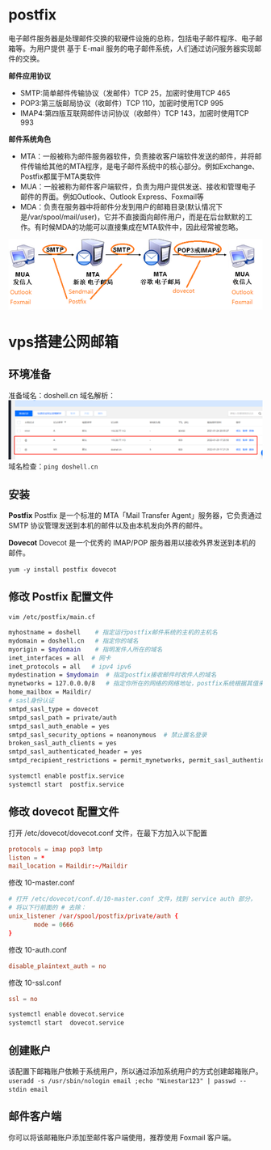 # postfix

电子邮件服务器是处理邮件交换的软硬件设施的总称，包括电子邮件程序、电子邮箱等。为用户提供 基于 E-mail 服务的电子邮件系统，人们通过访问服务器实现邮件的交换。

**邮件应用协议**

- SMTP:简单邮件传输协议（发邮件）TCP 25，加密时使用TCP 465
- POP3:第三版邮局协议（收邮件）TCP 110，加密时使用TCP 995
- IMAP4:第四版互联网邮件访问协议（收邮件）TCP 143，加密时使用TCP 993

**邮件系统角色**

- MTA：一般被称为邮件服务器软件，负责接收客户端软件发送的邮件，并将邮件传输给其他的MTA程序，是电子邮件系统中的核心部分。例如Exchange、 Postfix都属于MTA类软件
- MUA：一般被称为邮件客户端软件，负责为用户提供发送、接收和管理电子邮件的界面。例如Outlook、Outlook Express、Foxmail等
- MDA：负责在服务器中将邮件分发到用户的邮箱目录(默认情况下是/var/spool/mail/user)，它并不直接面向邮件用户，而是在后台默默的工作。有时候MDA的功能可以直接集成在MTA软件中，因此经常被忽略。

![](assets/image-20221127210838733-20230610173813-argl7u3.png)

# vps搭建公网邮箱

## 环境准备

准备域名：doshell.cn
域名解析：
![](assets/image-20221127210848516-20230610173813-g4tn7nw.png)
域名检查：`ping doshell.cn`

## 安装

**Postfix**
Postfix 是一个标准的 MTA「Mail Transfer Agent」服务器，它负责通过 SMTP 协议管理发送到本机的邮件以及由本机发向外界的邮件。

**Dovecot**
Dovecot 是一个优秀的 IMAP/POP 服务器用以接收外界发送到本机的邮件。

`yum -y install postfix dovecot`

## 修改 Postfix 配置文件

`vim /etc/postfix/main.cf`

```bash
myhostname = doshell    # 指定运行postfix邮件系统的主机的主机名
mydomain = doshell.cn   # 指定你的域名
myorigin = $mydomain    # 指明发件人所在的域名
inet_interfaces = all  # 网卡
inet_protocols = all   # ipv4 ipv6 
mydestination = $mydomain  # 指定postfix接收邮件时收件人的域名
mynetworks = 127.0.0.0/8   # 指定你所在的网络的网络地址，postfix系统根据其值来区别用户是远程的还是本地的，如果是本地网络用户则允许其访问
home_mailbox = Maildir/
# sasl身份认证
smtpd_sasl_type = dovecot
smtpd_sasl_path = private/auth
smtpd_sasl_auth_enable = yes
smtpd_sasl_security_options = noanonymous  # 禁止匿名登录
broken_sasl_auth_clients = yes
smtpd_sasl_authenticated_header = yes
smtpd_recipient_restrictions = permit_mynetworks, permit_sasl_authenticated, reject_unauth_destination

```

```bash
systemctl enable postfix.service
systemctl start  postfix.service
```

## 修改 dovecot 配置文件

打开 /etc/dovecot/dovecot.conf 文件，在最下方加入以下配置

```conf
protocols = imap pop3 lmtp
listen = *
mail_location = Maildir:~/Maildir
```

修改 10-master.conf

```conf
# 打开 /etc/dovecot/conf.d/10-master.conf 文件，找到 service auth 部分，
# 将以下行前面的 # 去除：
unix_listener /var/spool/postfix/private/auth {  
       mode = 0666  
}
```

修改 10-auth.conf

```conf
disable_plaintext_auth = no
```

修改 10-ssl.conf

```conf
ssl = no
```

```bash
systemctl enable dovecot.service
systemctl start  dovecot.service
```

## 创建账户

该配置下邮箱账户依赖于系统用户，所以通过添加系统用户的方式创建邮箱账户。
`useradd -s /usr/sbin/nologin email ;echo "Ninestar123" | passwd --stdin email`

## 邮件客户端

你可以将该邮箱账户添加至邮件客户端使用，推荐使用 Foxmail 客户端。
